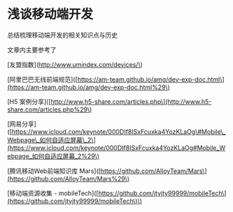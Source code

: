 # 浅谈移动端开发

总结梳理移动端开发的相关知识点与历史

文章内主要参考了

\[友盟指数\]\(http://www.umindex.com/devices/\)

\[阿里巴巴无线前端规范\]\([https://am-team.github.io/amg/dev-exp-doc.html\](https://am-team.github.io/amg/dev-exp-doc.html%29\)

\[H5 案例分享\]\([http://www.h5-share.com/articles.php\](http://www.h5-share.com/articles.php%29\)

\[网易分享\]\([https://www.icloud.com/keynote/000DIf8ISxFcuxka4YozKLaOg\#Mobile\_Webpage\_如何自适应屏幕\_2\](https://www.icloud.com/keynote/000DIf8ISxFcuxka4YozKLaOg#Mobile_Webpage_如何自适应屏幕_2%29\)

\[腾讯移动Web前端知识库 Mars\]\([https://github.com/AlloyTeam/Mars\](https://github.com/AlloyTeam/Mars%29\)

\[移动端资源收集 - mobileTech\]\([https://github.com/jtyjty99999/mobileTech\](https://github.com/jtyjty99999/mobileTech\)\)

